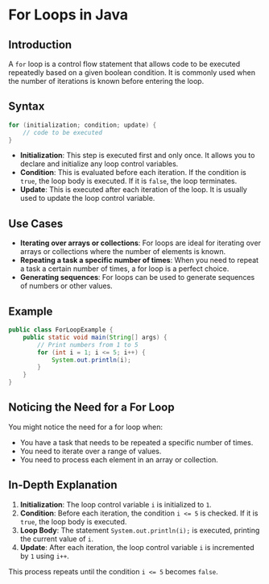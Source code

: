 # For Loops in Java

## Introduction
A `for` loop is a control flow statement that allows code to be executed repeatedly based on a given boolean condition. It is commonly used when the number of iterations is known before entering the loop.

## Syntax
```java
for (initialization; condition; update) {
    // code to be executed
}
```

- **Initialization**: This step is executed first and only once. It allows you to declare and initialize any loop control variables.
- **Condition**: This is evaluated before each iteration. If the condition is `true`, the loop body is executed. If it is `false`, the loop terminates.
- **Update**: This is executed after each iteration of the loop. It is usually used to update the loop control variable.

## Use Cases
- **Iterating over arrays or collections**: For loops are ideal for iterating over arrays or collections where the number of elements is known.
- **Repeating a task a specific number of times**: When you need to repeat a task a certain number of times, a for loop is a perfect choice.
- **Generating sequences**: For loops can be used to generate sequences of numbers or other values.

## Example
```java
public class ForLoopExample {
    public static void main(String[] args) {
        // Print numbers from 1 to 5
        for (int i = 1; i <= 5; i++) {
            System.out.println(i);
        }
    }
}
```

## Noticing the Need for a For Loop
You might notice the need for a for loop when:
- You have a task that needs to be repeated a specific number of times.
- You need to iterate over a range of values.
- You need to process each element in an array or collection.

## In-Depth Explanation
1. **Initialization**: The loop control variable `i` is initialized to `1`.
2. **Condition**: Before each iteration, the condition `i <= 5` is checked. If it is `true`, the loop body is executed.
3. **Loop Body**: The statement `System.out.println(i);` is executed, printing the current value of `i`.
4. **Update**: After each iteration, the loop control variable `i` is incremented by `1` using `i++`.

This process repeats until the condition `i <= 5` becomes `false`.

